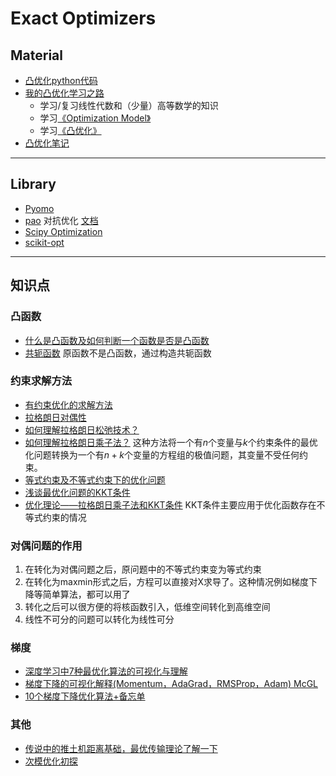 # Exact Optimizers

## Material
- [凸优化python代码](https://github.com/PKUFlyingPig/Standford_CVX101)
- [我的凸优化学习之路](http://deanhan.com/2018/01/17/convex/#comments)
  - 学习/复习线性代数和（少量）高等数学的知识
  - 学习[《Optimization Model》](https://zhuanlan.zhihu.com/c_1056506141189664768)
  - 学习[《凸优化》](https://github.com/PKUFlyingPig/Standford_CVX101)
- [凸优化笔记](https://zhuanlan.zhihu.com/p/194308254)


***
## Library
- [Pyomo](https://github.com/Pyomo/pyomo)
- [pao](https://github.com/or-fusion/pao) 对抗优化 [文档](https://pao.readthedocs.io/en/latest/)
- [Scipy Optimization](https://zhuanlan.zhihu.com/p/301918643)
- [scikit-opt](https://github.com/guofei9987/scikit-opt)

***

## 知识点

### 凸函数
- [什么是凸函数及如何判断一个函数是否是凸函数](https://zhuanlan.zhihu.com/p/400975901)
- [共轭函数](https://www.zhihu.com/question/268862097/answer/371323504) 原函数不是凸函数，通过构造共轭函数

### 约束求解方法
- [有约束优化的求解方法](https://zhuanlan.zhihu.com/p/427898497)
- [拉格朗日对偶性](https://zhuanlan.zhihu.com/p/38182879/)
- [如何理解拉格朗日松弛技术？](https://www.zhihu.com/question/21345731/answer/57182129)
- [如何理解拉格朗日乘子法？](https://www.zhihu.com/question/38586401/answer/105588901) 这种方法将一个有$n$个变量与$k$个约束条件的最优化问题转换为一个有$n+k$个变量的方程组的极值问题，其变量不受任何约束。
- [等式约束及不等式约束下的优化问题](https://zhuanlan.zhihu.com/p/357802348)
- [浅谈最优化问题的KKT条件](https://zhuanlan.zhihu.com/p/26514613)
- [优化理论——拉格朗日乘子法和KKT条件](https://zhuanlan.zhihu.com/p/370441258) KKT条件主要应用于优化函数存在不等式约束的情况

### 对偶问题的作用
1. 在转化为对偶问题之后，原问题中的不等式约束变为等式约束
2. 在转化为maxmin形式之后，方程可以直接对X求导了。这种情况例如梯度下降等简单算法，都可以用了
3. 转化之后可以很方便的将核函数引入，低维空间转化到高维空间
4. 线性不可分的问题可以转化为线性可分

### 梯度
- [深度学习中7种最优化算法的可视化与理解](https://mp.weixin.qq.com/s/f-g7LNm3Mlc92EToVyl9HA)
- [梯度下降的可视化解释(Momentum，AdaGrad，RMSProp，Adam)
McGL
](https://zhuanlan.zhihu.com/p/147275344)
- [10个梯度下降优化算法+备忘单](https://zhuanlan.zhihu.com/p/73962541)

### 其他
- [传说中的推土机距离基础，最优传输理论了解一下](https://zhuanlan.zhihu.com/p/45980364)
- [次模优化初探](https://blog.csdn.net/qq_40889820/article/details/116233991)


